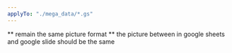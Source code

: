 ```yaml
---
applyTo: "./mega_data/*.gs"
---
```


** remain the same picture format 
** the picture between in google sheets and google slide should be the same